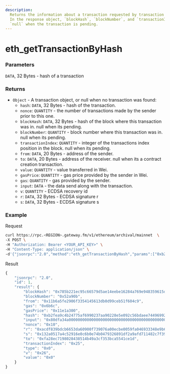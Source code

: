 ```yaml
---
description:
  Returns the information about a transaction requested by transaction hash. 
  In the response object, `blockHash`, `blockNumber`, and `transactionIndex` are
  `null` when the transaction is pending.
---
```


# eth\_getTransactionByHash

### Parameters

`DATA`, 32 Bytes - hash of a transaction

### Returns

* `Object` - A transaction object, or null when no transaction was found:
  * `hash`: `DATA`, 32 Bytes - hash of the transaction.
  * `nonce`: `QUANTITY` - the number of transactions made by the sender prior to this one.
  * `blockHash`: `DATA`, 32 Bytes - hash of the block where this transaction was in. null when its pending.
  * `blockNumber`: `QUANTITY` - block number where this transaction was in. null when its pending.
  * `transactionIndex`: `QUANTITY` - integer of the transactions index position in the block. null when its pending.
  * `from`: `DATA`, 20 Bytes - address of the sender.
  * `to`: `DATA`, 20 Bytes - address of the receiver. null when its a contract creation transaction.
  * `value`: `QUANTITY` - value transferred in Wei.
  * `gasPrice`: `QUANTITY` - gas price provided by the sender in Wei.
  * `gas`: `QUANTITY` - gas provided by the sender.
  * `input`: `DATA` - the data send along with the transaction.
  * `v`: `QUANTITY` - ECDSA recovery id
  * `r`: `DATA`, 32 Bytes - ECDSA signature r
  * `s`: `DATA`, 32 Bytes - ECDSA signature s

### **Example**

Request

```bash
curl https://rpc.<REGION>.gateway.fm/v1/ethereum/archival/mainnet  \
-X POST \
-H "Authorization: Bearer <YOUR_API_KEY>" \
-H "Content-Type: application/json" \
-d'{"jsonrpc":"2.0","method":"eth_getTransactionByHash","params":["0xb2fea9c4b24775af6990237aa90228e5e092c56bdaee74496992a53c208da1ee"],"id":1}'
```

Result

```javascript
{
    "jsonrpc": "2.0",
    "id": 1,
    "result": {
        "blockHash": "0x785b221ec95c66579d5ae14eebe16284a769e948359615d580f02e646e93f1d5",
        "blockNumber": "0x52a90b",
        "from": "0x11b6a5fe2906f3354145613db0d99ceb51f604c9",
        "gas": "0x6b6c",
        "gasPrice": "0x11e1a300",
        "hash": "0xb2fea9c4b24775af6990237aa90228e5e092c56bdaee74496992a53c208da1ee",
        "input": "0x80dfa34a0000000000000000000000000000000000000000000000000000000000000020000000000000000000000000000000000000000000000000000000000000002e516d556558334448416654747442464a42315454384a617a67765744776a727a7342686973693473547532613551000000000000000000000000000000000000",
        "nonce": "0x10",
        "r": "0xacdf839bdcb6653da60900f739076a00ecbe0059fa046933348e9b68a62a222",
        "s": "0x132a0517a4c52916e0c6b0e74b0479326891df2a9afd711482c7f3919b335ff6",
        "to": "0xfa28ec7198028438514b49a3cf353bca5541ce1d",
        "transactionIndex": "0x25",
        "type": "0x0",
        "v": "0x26",
        "value": "0x0"
    }
}
```

